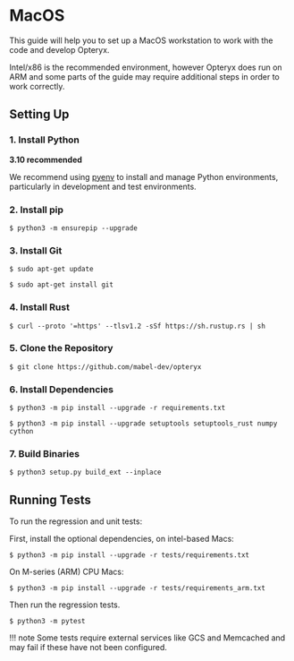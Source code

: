 # MacOS

This guide will help you to set up a MacOS workstation to work with the code and develop Opteryx.

Intel/x86 is the recommended environment, however Opteryx does run on ARM and some parts of the guide may require additional steps in order to work correctly.

## Setting Up

### 1. Install Python 

**3.10 recommended**

We recommend using [pyenv](https://github.com/pyenv/pyenv) to install and manage Python environments, particularly in development and test environments.

### 2. Install pip   

~~~console
$ python3 -m ensurepip --upgrade
~~~

### 3. Install Git   

~~~console
$ sudo apt-get update
~~~

~~~console
$ sudo apt-get install git
~~~

### 4. Install Rust

~~~console
$ curl --proto '=https' --tlsv1.2 -sSf https://sh.rustup.rs | sh
~~~

### 5. Clone the Repository    

~~~console
$ git clone https://github.com/mabel-dev/opteryx
~~~

### 6. Install Dependencies   

~~~console
$ python3 -m pip install --upgrade -r requirements.txt
~~~

~~~console
$ python3 -m pip install --upgrade setuptools setuptools_rust numpy cython
~~~

### 7. Build Binaries   

~~~console
$ python3 setup.py build_ext --inplace
~~~

## Running Tests

To run the regression and unit tests:

First, install the optional dependencies, on intel-based Macs:

~~~console
$ python3 -m pip install --upgrade -r tests/requirements.txt
~~~

On M-series (ARM) CPU Macs:

~~~console
$ python3 -m pip install --upgrade -r tests/requirements_arm.txt
~~~


Then run the regression tests.

~~~console
$ python3 -m pytest
~~~

!!! note
    Some tests require external services like GCS and Memcached and may fail if these have not been configured.